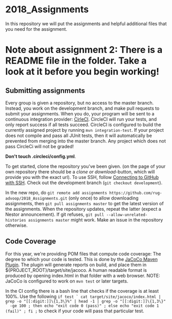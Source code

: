 # 2018_Assignments

In this repository we will put the assignments and helpful additional files that you need for the assignment.

# Note about assignment 2: There is a README file in the folder. Take a look at it before you begin working!


## Submitting assignments

Every group is given a repository, but no access to the master branch. Instead, you work on the development branch, and make pull requests to submit your assignments. When you do, your program will be sent to a continuous integration provider: [CirleCI](https://circleci.com/). CircleCI will run your tests, and only report success if all tests succeed. CircleCI is configured to build the currently assigned project by running `mvn integration-test`. If your project does not compile and pass all JUnit tests, then it will automatically be prevented from merging into the master branch. Any project which does not pass CircleCi will not be graded!

 **Don't touch .circleci/config.yml**.

To get started, clone the repository you've been given. (on the page of your own repository there should be a _clone or download_-button, which will provide you with the exact url). To use SSH, follow [Connecting to GitHub with SSH](https://help.github.com/articles/connecting-to-github-with-ssh/). Check out the development branch (`git checkout development`).

In the new repo, do `git remote add assignments https://github.com/rug-advoop/2018_Assignments.git` (only once) to allow downloading assignments, then `git pull assignments master` to get the latest version of the assignments. When the repository updates, repeat the latter (expect a Nestor announcement). If git refuses, `git pull --allow-unrelated-histories assignments master` might work. Make an issue in the repository otherwise.

## Code Coverage

For this year, we're providing POM files that compute code coverage: The degree to which your code is tested. This is done by the [JaCoCo Maven Plugin](http://www.jacoco.org/). The plugin will generate reports on build, and place them in ${PROJECT_ROOT}/target/site/jacoco. A human readable format is produced by opening index.html in that folder with a web browser. NOTE: JaCoCo is configured to work on `mvn test` or later targets.

In the CI config there is a bash line that checks if the coverage is at least 100%. Use the following ```if test ` cat target/site/jacoco/index.html | grep -o "[[:digit:]]\{1,3\}%" | head -1 | grep -o "[[:digit:]]\{1,3\}" ` -ge 100 ; then echo "exit code 0 (pass)" ; else echo "exit code 1 (fail)" ; fi ;``` to check if your code will pass that particular test.
